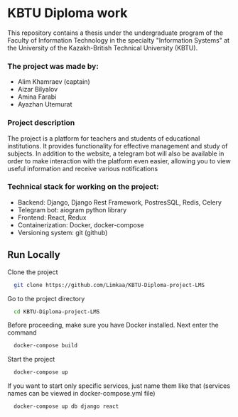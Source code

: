 # KBTU Diploma work

This repository contains a thesis under the undergraduate program of the Faculty of Information Technology in the specialty "Information Systems" at the University of the Kazakh-British Technical University (KBTU).

### The project was made by:

-   Alim Khamraev (captain)
-   Aizar Bilyalov
-   Amina Farabi
-   Ayazhan Utemurat

### Project description

The project is a platform for teachers and students of educational institutions. It provides functionality for effective management and study of subjects. In addition to the website, a telegram bot will also be available in order to make interaction with the platform even easier, allowing you to view useful information and receive various notifications

### Technical stack for working on the project:

-   Backend: Django, Django Rest Framework, PostresSQL, Redis, Celery
-   Telegram bot: aiogram python library
-   Frontend: React, Redux
-   Containerization: Docker, docker-compose
-   Versioning system: git (github)

## Run Locally

Clone the project

```bash
  git clone https://github.com/Limkaa/KBTU-Diploma-project-LMS
```

Go to the project directory

```bash
  cd KBTU-Diploma-project-LMS
```

Before proceeding, make sure you have Docker installed. Next enter the command

```bash
  docker-compose build
```

Start the project

```bash
  docker-compose up
```

If you want to start only specific services, just name them like that (services names can be viewed in docker-compose.yml file)

```bash
  docker-compose up db django react
```
